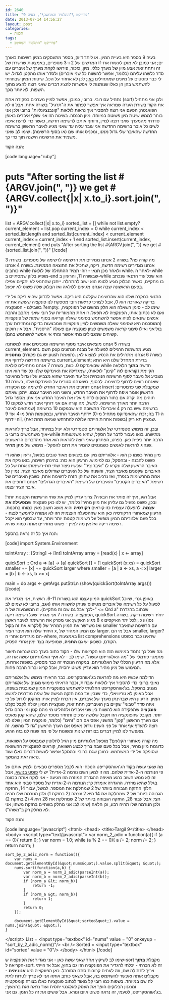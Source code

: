 ```yaml
---
id: 2640
title: "פרוייקט \"התלמיד והמחשב\", בעיה 9"
date: 2013-07-14 14:56:27
layout: post
categories: 
  - תכנות
tags: 
  - פרוייקט "התלמיד והמחשב"
---
```

בעיה 9 בספר היא בעיית המיון. או ליתר דיוק, בספר מתעסקים במיון רשימות באורך המרשים של 2 ו-3 מספרים, באמצעות שרשרת של if-ים; אני כמובן לא מוכן לעשות את זה ותחת זאת אציג מיון של מערך כללי. מיון, כזכור, פירושו לקחת מערך של איברים עם סדר כלשהו עליהם (כלומר, אפשר להשוות כל שני איברים) ולסדר אותו מהקטן לגדול. יש לי כבר פוסטים על מיונים שמתחילים <a href="http://www.gadial.net/2012/07/10/all_sorts_of_slow_sorts/">כאן</a>; לכן לא אחזור על הכל. שיטות המיון שבחרתי להשתמש בהן הן כאלו שנותנות לי אפשרות להציג דברים שאני רוצה להציג מתוך השפות, לא יותר מכך.

נתחיל עם רובי. ברובי, כמובן, אפשר למיין מערכים בפקודה אחת (sort) ולכן אני מתחיל את הקוד בשורת הערה שמראה איך אפשר לפתור את ה"תרגיל" בשורה אחת. אבל זו לא הפואנטה; הפעם אני רוצה להסביר איך נראות לולאות "קונבנציונליות" ברובי ולכן אני בוחר לממש שיטת מיון פשוטה במיוחד: מיון הכנסה. בשיטה הזו אני שולף איברים באופן סדרתי מהמערך שאני רוצה למיין, ודוחף אותם לרשימה חדשה, כאשר כדי לדעת איפה לשים כל איבר ברשימה החדשה אני עובר עליה עד שאני מגיע לאיבר הראשון ברשימה החדשה שהאיבר שלי גדול ממנו, ומכניס אותו שם (או בסוף הרשימה). שימו לב שאני משמיד את הרשימה הישנה תוך כדי כך.

הנה הקוד:

[code language="ruby"]
# puts &quot;After sorting the list #{ARGV.join(&quot;, &quot;)} we get #{ARGV.collect{\|x\| x.to_i}.sort.join(&quot;, &quot;)}&quot;
list = ARGV.collect{\|x\| x.to_i}
sorted_list = []
while not list.empty?
  current_element = list.pop
  current_index = 0
  while current_index &lt; sorted_list.length and sorted_list[current_index] &lt; current_element
    current_index = current_index + 1
  end
  sorted_list.insert(current_index, current_element)
end
puts &quot;After sorting the list #{ARGV.join(&quot;, &quot;)} we get #{sorted_list.join(&quot;, &quot;)}&quot;
[/code]

מה קורה פה? בשורה 2 אנחנו ממירים את הרשימה לרשימה של מספרים. בשורה 3 אנחנו מגדירים רשימה חדשה, ריקה, שתכיל את התוצאה הממוינת. בשורה 4 אנחנו כותבים while ולאחר מכן תנאי - זוהי תמיד ההתחלה של לולאת while. לאחר ה-while מופיע בלוק שמסתיים ב-end שבשורה 11, והרעיון ב-while הוא שכל עוד התנאי שנכתב בו מתקיים, כאשר הבלוק מגיע לסופו הוא ישוב להתחלה. ייתכן שהתנאי לא יתקיים אפילו בפעם הראשונה שבה אנחנו מגיעים ללולאה ואז הבלוק שלה פשוט לא יופעל.

התנאי במקרה שלנו הוא שהרשימה שקלטנו היא ריקה. אפשר לבדוק שהיא ריקה על ידי בדיקה שאורכה הוא 0, אבל לצורכי קריאות רובי מספקת לנו פונקציה שעושה את זה בשבילנו - הפונקציה ?empty. שימו לב - סימן השאלה הוא חלק מהשם של הפונקציה, ואם לא נכתוב אותו, הפונקציה לא תפעל. זו אחת מהמוזריות של רובי שאני מחבב והרבה אנשים שונאים לפיה אפשר להשתמש בסימני שאלה וקריאה בסוף שמות של פונקציות (המוסכמה היא שסימני שאלה משמשים לציין פונקציות שמבצעות בדיקה ומחזירות ערך בוליאני ואילו סימני קריאה משמשים לציון פונקציה עם פעולה "הרסנית", אבל אין חוקים קשיחים שמגבילים מתי אפשר ומתי אי אפשר להשתמש בהם).

בשורה 5 אנחנו מוציאים איבר מסוף הרשימה ומכניסים אותו למשתנה current_element. השם pop מגיע מהשמות הרגילים לפעולה על מבנה הנתונים <strong>מחסנית</strong> (יש גם פקודת push תואמת). בשורה 6 אנחנו מתחילים את הנסיון למצוא לאן ברשימה החדשה לדחוף את current_element; ברירת המחדל שלנו היא התא שבאינדקס 0. כעת, בשורה 7 אנחנו מתחילים לולאת while חדשה <strong>בתוך</strong> הלולאה הקיימת (קוראים לזה "קינון" לולאות), שמגדילה את האינדקס שלנו כל עוד הוא אינו מצביע אל מעבר לסוף הרשימה הנוכחית וכל עוד האיבר שהוא מצביע עליו גדול מהאיבר שאנחנו רוצים לדחוף לרשימה. לבסוף, כשאנחנו סגורים על האינדקס שלנו, בשורה 10 אנחנו דוחפים את האיבר החדש לרשימה עם הפקודה insert שמקבלת שני פרמטרים: הראשון אומר איפה לדחוף את האיבר החדש, והשני הוא האיבר עצמו. ייתכן שאתם תוהים מה יקרה אם בתור המקום לדחוף אליו את האיבר החדש אני אתן מספר גדול הרבה יותר מאורך הרשימה. למשל, מה קורה אם אני דוחף איבר חדש למקום 10 ברשימה שיש בה רק 4 איברים? התשובה היא שבמקום 10 ברשימה (שמתאים לאיבר ה-11 בה; זכרו שהאינדוקס מתחיל מ-0) יידחף האיבר החדש, ובמקומות החל מ-4 ועד 9 יידחף nil, שמציין תא ריק (בשפות אחרות הייתה עלולה להתרחש שגיאה תחת זאת).

ובכן, זה מימוש סטנדרטי של אלגוריתם סטנדרטי ולא יעיל במיוחד, אבל צריך להראות איך משתמשים ברובי ב-while מתישהו. בואו נעבור לדבר על הסקל, שהיא משמעותית הרבה יותר כיפית כאן. בפרט, הפתרון שאני רוצה להראות הוא אחד מהדברים הראשונים שנהוג להראות לאנשים כשמנסים להמיר את דתם להסקל - מימוש של <strong>מיון מהיר</strong>.

מיון מהיר כשמו כן הוא - אלגוריתם מיון עם ביצועים מאוד טובים בפועל, ורעיון שהוא די פשוט להבנה - ובהסקל, גם למימוש. הרעיון הוא כזה: בהינתן רשימה, בואו ניקח את האיבר הראשון שלה ונקרא לו "איבר ציר" ועכשיו ניצור שתי תת-רשימות: אחת של  כל האיברים שקטנים מאיבר הציר, והשניה של כל האיברים שגדולים מאיבר הציר. נמיין כל אחת מהרשימות בנפרד, ואז נרכיב את שתיהן חזרה לרשימה אחת, כשבין האיברים של רשימת "האיברים הקטנים" והאיברים של רשימת "האיברים הגדולים" אנחנו דוחפים את איבר הציר עצמו.

אבל רגע, איך זה פותר את הבעיה? צריך עדיין למיין את שתי הרשימות הקטנות יותר! ובכן, פשוט נפעיל גם עליהן את מיון מהיר! כלומר, יש לנו כאן פונקציה ש<strong>מפעילה את עצמה</strong>. להפעלה עצמית כזו קוראים <strong>רקורסיה</strong> והיא מושג חשוב מאין כמותו בתכנות. הרעיון שמאחורי הרקורסיה כאן הוא שההפעלה העצמית הזו לא אמורה להימשך לנצח - בכל פעם אלגוריתם המיון מופעל על רשימות קטנות יותר ויותר, עד שבסוף הוא יקבל רשימה ריקה ואז אין מה למיין - פשוט מחזירים אותה כמות שהיא.

הנה איך כל זה נראה בהסקל:

[code]
import System.Environment

toIntArray :: [String] -&gt; [Int]
toIntArray array = [read(x) \| x &lt;- array]

quickSort :: Ord a =&gt; [a] -&gt; [a]
quickSort [] 		= []
quickSort (x:xs) 	= quickSort smaller ++ [x] ++ quickSort larger
  where
    smaller = [a \| a &lt;- xs, a &lt; x]
    larger  = [b \| b &lt;- xs, b &gt;= x]

main = do
  args &lt;- getArgs
  putStrLn (show(quickSort(toIntArray args)))
[/code]

המיון עצמו הוא בשורות 6-11. ראשית, אני מגדיר את quickSort באופן גנרי, שיוכל לפעול על כל רשימה של איברים מטיפוס שניתן להשוות אותו (אגב, ברובי לא שמים לב לכך אבל גם שם זה מתקיים). זו המשמעות של ה-" <= Ord a"  שכתוב בהגדרת הפונקציה. בשורה 7 אני מגדיר שעל רשימה ריקה, quickSort יחזיר רשימה ריקה. בשורה 8 מגיע האקשן: אני מפרק את הרשימה לאיבר ראשון x ולכל יתר האיקסים, xs (נסו לקרוא את זה בקול!) ואז משרשר את המיון המהיר של smaller עם הרשימה שהאיבר היחיד שלה הוא איבר הציר x, עם המיון המהיר של larger. אבל מי הם smaller, larger? הם מוגדרים אחרי ה-where, באמצעות list comprehensions שראינו כבר בפוסט הקודם, כשכאן יש גם <strong>התניה</strong>, שמופיעה בצד ימין אחרי הפסיק.

מה שכל כך נחמד במימוש הזה הוא הקריאות שלו - הקוד כתוב בערך כמו שנראה תיאור מתמטי פורמלי של "מה האלגוריתם עושה". שימו לב - לא <strong>איך</strong> האלגוריתם עושה את זה, אלא מה הרעיון הכללי של האלגוריתם. במקרה הנוכחי זה כבר מספיק. בשפות אחרות, המימוש של מיון מהיר הוא עדיין פשוט יחסית, אבל קריא וברור הרבה פחות.

הדילמה עכשיו היא מה להראות בג'אווהסקריפט. כבר הראיתי מימוש של אלגוריתם נאיבי ברובי כדי להסביר איך לולאות עובדות, וכבר הראיתי מימוש מגניב של אלגוריתם מגניב בהסקל. בג'אווהסקריפט החלטתי להשתמש בפונקציית המיון שמובנית בשפה, אבל באופן לא טריוויאלי, כדי שנבין עד כמה חזקה הגישה של שפה מודרנית למושג המיון. הרעיון היא שבהינתן מערך של איברים, אין הכרח למיין אותו מהקטן לגדול על פי איזה סדר "טבעי" שקיים בין האיברים; תחת זאת, פונקציית המיון יכולה לקבל כקלט <strong>פונקציה</strong> שתפקידה הוא להשוות בין שני איברים ולהחליט מי מהם קטן ומי מהם גדול יותר. מקובל שהפונקציה הזו תקבל שלושה ערכים ותחזיר מספר שלם, שהוא קטן מאפס אם הערך הראשון "קטן" מהשני, אפס אם הם "זהים" (כלומר, פונקצית המיון שלנו לא רוצה לתעדף אף אחד על פני השני) וגדול מאפס אם הערך הראשון "גדול" מהשני. זה מאפשר לנו למיין דברים בצורות שונות ומשונות על פי מה שנוח לנו בזה הרגע.

מה קורה מאחורי הקלעים? מופעל אלגוריתם מיון רגיל לחלוטין שמבוסס על השוואות, כדוגמת מיון מהיר, אבל בכל פעם שבה צריך לבצע השוואה, קוראים לפונקציית ההשוואה שסופקה על ידי המשתמש. כמובן שגם ברובי ובהסקל אפשר לעשות דברים כאלו ועוד נראה זאת בהמשך.

מה שאני עושה בקוד הג'אווהסקריפט הנוכחי הוא לקבל מספרים טבעיים ולמיין אותם על פי הנורמה ה-2-אדית שלהם. מה זו למען השם נורמה 2-אדית? יש לי <a href="http://www.gadial.net/2010/01/12/padic_numbers_analytic_constructions/">פוסט בנושא</a>, אבל זה לא ממש חשוב כרגע מאיפה ההגדרה המוזרה הזו מגיעה - אני לוקח אותה בכוונה בגלל שהיא מוזרה. ההגדרה אומרת כך: הנורמה ה-2-אדית של מספר טבעי היא אחד חלקי החזקה הגבוהה ביותר של 2 שמחלקת את המספר. למשל, עבור 14, החזקה הגבוהה ביותר של 2 שמחלקת את 14 היא 2 עצמה (2 בחזקת 1) ולכן הנורמה שלו תהיה חצי; אבל עבור 28, החזקה הגבוהה ביותר של 2 שמחלקת את 28 היא 4 (2 בחזקת 2) ולכן הנורמה שלו תהיה רבע, וכן הלאה (שימו לב: אני מחלק בשתיים בחזקת משהו; אני לא מחלק רק ב"משהו").

הנה הקוד:

[code language="javascript"]
&lt;html&gt;
&lt;head&gt;
&lt;title&gt;Targil 9&lt;/title&gt;
&lt;/head&gt;
&lt;body&gt;
  &lt;script type=&quot;text/javascript&quot;&gt;
  var norm_2_adic = function(a){
	if (a == 0){
		return 0;
	}
	var norm = 1.0;
	while (a % 2 == 0){
		a /= 2;
		norm /= 2;
	}
	return norm;
  }

    sort_by_2_adic_norm = function(){
		var nums = document.getElementById(&quot;nums&quot;).value.split(&quot; &quot;);
		nums.sort(function(a,b) {
			var norm_a = norm_2_adic(parseInt(a));
			var norm_b = norm_2_adic(parseInt(b));
			if (norm_a &lt; norm_b){
				return -1;
			}
			if (norm_a &gt; norm_b){
				return 1;
			}
			return 0;
		});

		document.getElementById(&quot;sorted&quot;).value = nums.join(&quot; &quot;);
    }
  &lt;/script&gt;
  List = &lt;input type=&quot;textbox&quot; id=&quot;nums&quot; value = &quot;0&quot; onkeyup = &quot;sort_by_2_adic_norm()&quot;/&gt;
  &lt;br /&gt;
  Sorted = &lt;input type=&quot;textbox&quot; id=&quot;sorted&quot; value = &quot;0&quot;/&gt;
&lt;/body&gt;
&lt;/html&gt;
[/code]

שימו לב לשיקוץ אחד שאני עושה כאן - אני מגדיר את הפונקציה ש-sort מקבלת <strong>בתוך</strong> הקריאה ל-sort. זה לא הכרחי - יכלתי להגדיר את הפונקציה הזו גם בחוץ, אבל אז הייתי צריך לתת לה שם, וזה לעתים קרובות סתם מסורבל. כאן הפונקציה היא <strong>אנונימית</strong> - מקבלים אותה ואפשר להשתמש בה, אבל כשאני כותב אותה אני לא צריך לטרוח לתת לה שם במיוחד. בשפות כמו רובי קל מאוד לכתוב פונקציות כאלו בצורה קומפקטית ומנגנון הבלוקים הופך את העסק לאלגנטי יחסית ועוד נראה זאת בהמשך; בג'אווהסקריפט, לטעמי, זה נראה פשוט איום ונורא. אבל עושים את זה כל הזמן. גם אני.
